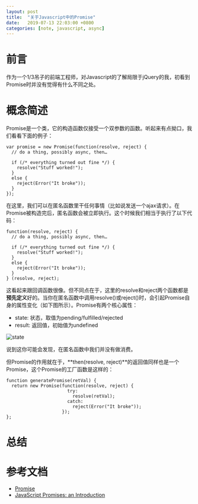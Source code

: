 ```yaml
---
layout: post
title:  "关于Javascript中的Promise"
date:   2019-07-13 22:03:00 +0800
categories: [note, javascript, async]
---
```


# 前言

作为一个1/3吊子的前端工程师，对Javascript的了解局限于jQuery的我，初看到Promise时并没有觉得有什么不同之处。

# 概念简述 

Promise是一个类，它的构造函数仅接受一个双参数的函数。听起来有点拗口，我们看看下面的例子：

```
var promise = new Promise(function(resolve, reject) {
  // do a thing, possibly async, then…

  if (/* everything turned out fine */) {
    resolve("Stuff worked!");
  }
  else {
    reject(Error("It broke"));
  }
});
```

在这里，我们可以在匿名函数里干任何事情（比如说发送一个ajax请求）。在Promise被构造完后，匿名函数会被立即执行。这个时候我们相当于执行了以下代码：

```
function(resolve, reject) {
  // do a thing, possibly async, then…

  if (/* everything turned out fine */) {
    resolve("Stuff worked!");
  }
  else {
    reject(Error("It broke"));
  }
} (resolve, reject);
```

这看起来跟回调函数很像。但不同点在于，这里的resolve和reject两个函数都是**预先定义**好的。当你在匿名函数中调用resolve()或reject()时，会引起Promise自身的属性变化（如下图所示）。Promise有两个核心属性：

* state: 状态，取值为pending/fulfilled/rejected
* result: 返回值，初始值为undefined

![state](https://javascript.info/article/promise-basics/promise-resolve-reject@2x.png)

说到这你可能会发现，在匿名函数中我们并没有做消费。


但Promise的作用就在于，**then(resolve, reject)**的返回值同样也是一个Promise，这个Promise的工厂函数是这样的：

```
function generatePromise(retVal) {
  return new Promise(function(resolve, reject) {
                       try:
			             resolve(retVal);
                       catch:
                         reject(Error("It broke"));
			         });
};
```




# 总结

# 参考文档

* [Promise](https://javascript.info/promise-basics)
* [JavaScript Promises: an Introduction](https://developers.google.com/web/fundamentals/primers/promises)
